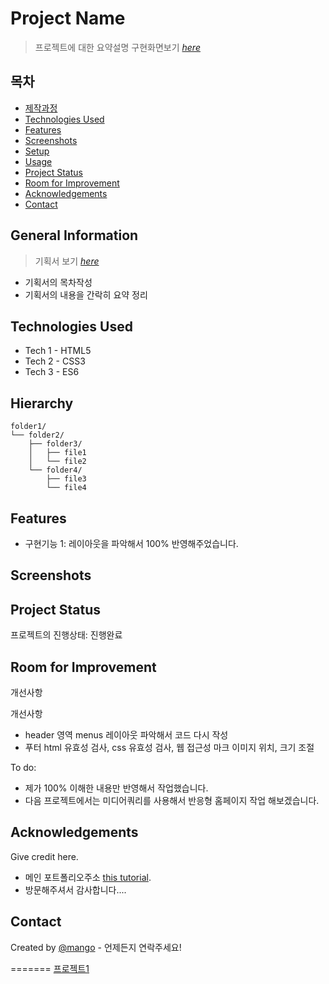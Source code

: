 # Project Name
> 프로젝트에 대한 요약설명
> 구현화면보기 [_here_](https://qwerewqwerew.github.io/book01/)


## 목차
* [제작과정](#general-information)
* [Technologies Used](#technologies-used)
* [Features](#features)
* [Screenshots](#screenshots)
* [Setup](#setup)
* [Usage](#usage)
* [Project Status](#project-status)
* [Room for Improvement](#room-for-improvement)
* [Acknowledgements](#acknowledgements)
* [Contact](#contact)
<!-- * [License](#license) -->


## General Information
> 기획서 보기 [_here_](https://github.com/lavely2039/project1_LG/blob/main/project1.pdf)
- 기획서의 목차작성
- 기획서의 내용을 간락히 요약 정리

## Technologies Used
<!-- 사용한 기술환경 (언어와 버전을 작성) -->
- Tech 1 - HTML5
- Tech 2 - CSS3
- Tech 3 - ES6


## Hierarchy
<!-- 가능할 경우 html 구조를 트리구조로 표현 -->
```text
folder1/
└── folder2/
    ├── folder3/
    │   ├── file1
    │   └── file2
    └── folder4/
        ├── file3
        └── file4
```

## Features
- 구현기능 1: 레이아웃을 파악해서 100% 반영해주었습니다.


## Screenshots
<!--![구현화면스크린샷](./img/screenshot.png)-->
<!-- If you have screenshots you'd like to share, include them here. -->


## Project Status
프로젝트의 진행상태: 진행완료 


## Room for Improvement
개선사항

개선사항
- header 영역 menus 레이아웃 파악해서 코드 다시 작성
- 푸터 html 유효성 검사, css 유효성 검사, 웹 접근성 마크 이미지 위치, 크기 조절

To do:
- 제가 100% 이해한 내용만 반영해서 작업했습니다.
- 다음 프로젝트에서는 미디어쿼리를 사용해서 반응형 홈페이지 작업 해보겠습니다.


## Acknowledgements
Give credit here.
- 메인 포트폴리오주소 [this tutorial](https://github.com/lavely2039).
- 방문해주셔서 감사합니다....


## Contact
Created by [@mango](lavely2039@gmail.com) - 언제든지 연락주세요!


<!-- Optional -->
<!-- ## License -->
<!-- This project is open source and available under the [... License](). -->

<!-- You don't have to include all sections - just the one's relevant to your project -->
=======
[프로젝트1](https://file:///E:/%ED%94%84%EB%A1%9C%EC%A0%9D%ED%8A%B81.pdf)
